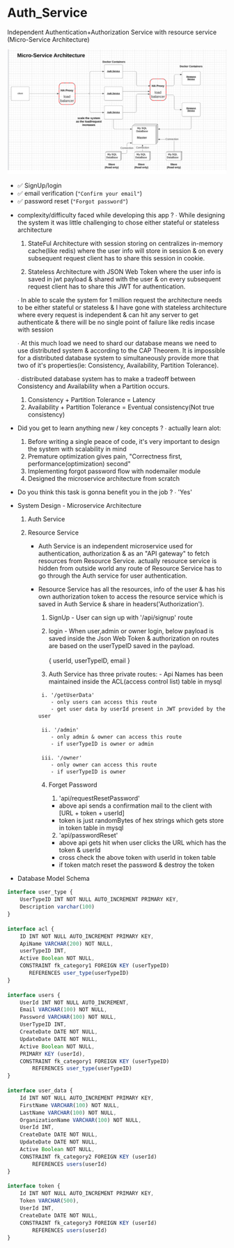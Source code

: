 # Auth_Service
Independent Authentication+Authorization Service with resource service (Micro-Service Architecture)

![alt text](https://github.com/shoebpatel/Auth_Service/blob/main/design_flow.png)


- ✅  SignUp/login
- ✅  email verification (`"Confirm your email"`)
- ✅  password reset (`"Forgot password"`)

* complexity/difficulty faced while developing this app ?
  ∙ While designing the system it was little challenging to chose either stateful or stateless architecture
   1. StateFul Architecture with session storing on centralizes in-memory cache(like redis) where the user info will store in session &
      on every subsequent request client has to share this session in cookie.

   2. Stateless Architecture with JSON Web Token where the user info is saved in jwt payload & shared with the user 
      & on every subsequent request client has to share this JWT for authentication.
   
  ∙ In able to scale the system for 1 million request the architecture needs to be either stateful or stateless &
    I have gone with stateless architecture where every request is independent & can hit any server to get authenticate
    & there will be no single point of failure like redis incase with session

  ∙ At this much load we need to shard our database means we need to use distributed system & according to the CAP Theorem. It is impossible for a distributed database system to simultaneously provide more that two of it's properties(ie: Consistency, Availability, Partition Tolerance).

  ∙ distributed database system has to make a tradeoff between Consistency and Availability when a Partition occurs.
   1. Consistency + Partition Tolerance = Latency
   2. Availability + Partition Tolerance = Eventual consistency(Not true consistency)

* Did you get to learn anything new / key concepts ?
  ∙ actually learn alot:
   1. Before writing a single peace of code, it's very important to design the system with scalability in mind
   2. Premature optimization gives pain, "Correctness first, performance(optimization) second"
   3. Implementing forgot password flow with nodemailer module
   4. Designed the microservice architecture from scratch

* Do you think this task is gonna benefit you in the job ?
  ∙ 'Yes'

* System Design - Microservice Architecture
  1. Auth Service
  2. Resource Service

     * Auth Service is an independent microservice used for authentication, authorization & as an "API gateway" to fetch resources from Resource Service. actually resource service is hidden from outside world any route of Resource Service has to go through the Auth service for user authentication.
   
     * Resource Service has all the resources, info of the user & has his own authorization token to access the resource service 
      which is saved in Auth Service & share in headers('Authorization').
   
          1. SignUp
            - User can sign up with '/api/signup' route
         
          2. login
            - When user,admin or owner login, below payload is saved inside the Json Web Token & authorization on routes are based on the userTypeID
              saved in the payload.<br/>            
{
		userId,
		userTypeID,
		email
}
          
          3. Auth Service has three private routes:
            - Api Names has been maintained inside the ACL(access control list) table in mysql
      
            i. '/getUserData'
               - only users can access this route
               - get user data by userId present in JWT provided by the user
         
            ii. '/admin'
               - only admin & owner can access this route
               - if userTypeID is owner or admin
         
            iii. '/owner'
               - only owner can access this route
               - if userTypeID is owner
         
          4. Forget Password
             1. 'api/requestResetPassword'
               - above api sends a confirmation mail to the client with [URL + token + userId]
               - token is just randomBytes of hex strings which gets store in token table in mysql
           
             2. 'api/passwordReset'
               - above api gets hit when user clicks the URL which has the token & userId
               - cross check the above token with userId in token table
               - if token match reset the password & destroy the token


* Database Model Schema

```js
interface user_type {
    UserTypeID INT NOT NULL AUTO_INCREMENT PRIMARY KEY,
    Description varchar(100)
}

interface acl {
    ID INT NOT NULL AUTO_INCREMENT PRIMARY KEY,
    ApiName VARCHAR(200) NOT NULL,
    userTypeID INT,
    Active Boolean NOT NULL,
    CONSTRAINT fk_category1 FOREIGN KEY (userTypeID) 
       REFERENCES user_type(userTypeID)
}

interface users {
    UserId INT NOT NULL AUTO_INCREMENT,
    Email VARCHAR(100) NOT NULL,
    Password VARCHAR(100) NOT NULL,
    UserTypeID INT,
    CreateDate DATE NOT NULL,
    UpdateDate DATE NOT NULL,
    Active Boolean NOT NULL,
    PRIMARY KEY (userId),
    CONSTRAINT fk_category1 FOREIGN KEY (userTypeID) 
        REFERENCES user_type(userTypeID)
}

interface user_data {
    Id INT NOT NULL AUTO_INCREMENT PRIMARY KEY,
    FirstName VARCHAR(100) NOT NULL,
    LastName VARCHAR(100) NOT NULL,
    OrganizationName VARCHAR(100) NOT NULL,
    UserId INT,
    CreateDate DATE NOT NULL, 
    UpdateDate DATE NOT NULL,
    Active Boolean NOT NULL,
    CONSTRAINT fk_category2 FOREIGN KEY (userId) 
        REFERENCES users(userId)
}

interface token {
    Id INT NOT NULL AUTO_INCREMENT PRIMARY KEY,
    Token VARCHAR(500),
    UserId INT,
    CreateDate DATE NOT NULL,
    CONSTRAINT fk_category3 FOREIGN KEY (userId) 
        REFERENCES users(userId)
}





